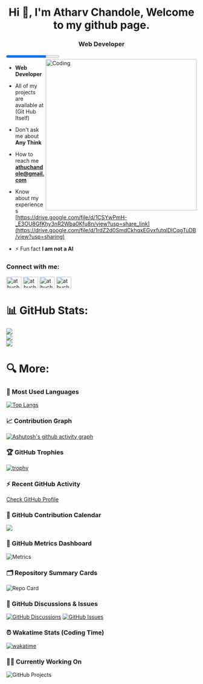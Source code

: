 <h1 align="center">Hi 👋, I'm Atharv Chandole, Welcome to my github page.</h1>
<h3 align="center">Web Developer</h3>
<progress id="file" max="100" value="75"> </progress>
<img align="right" alt="Coding" width="400" src="https://cdn-cjmik.nitrocdn.com/UjszoEMIGzQLBmRYICliaPmdTnvQlovN/assets/images/optimized/rev-63/8/e9e7b/wp-content/uploads/2019/10/data-science-giphy.gif">

-  **Web Developer**

-  All of my projects are available at (Git Hub Itself)

-  Don't ask me about **Any Think**

-  How to reach me **athuchandole@gmail.com**

-  Know about my experiences [https://drive.google.com/file/d/1CSYwPmH-_E3OU8GfKhy3nR2Wba0Kfu8n/view?usp=share_link](https://drive.google.com/file/d/1rdZ2d0SmdCkhqxEGvxfutqlDICqgTuDB/view?usp=sharing)

- ⚡ Fun fact **I am not a AI**

<h3 align="left">Connect with me:</h3>
<p align="left">
<a href="https://www.linkedin.com/in/athuchandole/" target="blank"><img align="center" src="https://upload.wikimedia.org/wikipedia/commons/thumb/f/f8/LinkedIn_icon_circle.svg/800px-LinkedIn_icon_circle.svg.png" alt="athuchandole" height="30" width="40" /></a>
  <a href="https://www.instagram.com/athuchandole/" target="blank"><img align="center" src="https://upload.wikimedia.org/wikipedia/commons/thumb/e/e7/Instagram_logo_2016.svg/2048px-Instagram_logo_2016.svg.png" alt="athuchandole" height="30" width="40" /></a>
  <a href="https://twitter.com/athuchandole" target="blank"><img align="center" src="https://upload.wikimedia.org/wikipedia/commons/thumb/6/6f/Logo_of_Twitter.svg/512px-Logo_of_Twitter.svg.png?20220821125553" alt="athuchandole" height="30" width="40" /></a>
  <a href="https://www.facebook.com/athuchandole" target="blank"><img align="center" src="https://upload.wikimedia.org/wikipedia/commons/thumb/0/05/Facebook_Logo_%282019%29.png/1024px-Facebook_Logo_%282019%29.png" alt="athuchandole" height="30" width="40" /></a>
</p>

# 📊 GitHub Stats:
![](https://github-readme-stats.vercel.app/api?username=athuchandole&theme=radical&hide_border=false&include_all_commits=true&count_private=true)<br/>
![](https://github-readme-streak-stats.herokuapp.com/?user=athuchandole&theme=radical&hide_border=false)<br/>
![](https://github-readme-stats.vercel.app/api/top-langs/?username=athuchandole&theme=radical&hide_border=false&layout=compact)

# 🔍 More:

### 🧠 Most Used Languages
[![Top Langs](https://github-readme-stats.vercel.app/api/top-langs/?username=athuchandole&layout=donut&theme=radical)](https://github.com/athuchandole)

### 📈 Contribution Graph
[![Ashutosh's github activity graph](https://github-readme-activity-graph.vercel.app/graph?username=athuchandole&theme=radical)](https://github.com/ashutosh00710/github-readme-activity-graph)

### 🏆 GitHub Trophies
[![trophy](https://github-profile-trophy.vercel.app/?username=athuchandole&theme=radical&margin-w=15)](https://github.com/ryo-ma/github-profile-trophy)

### ⚡ Recent GitHub Activity
<!-- GitHub activity can be embedded using GitHub Actions or third-party tools -->
[Check GitHub Profile](https://github.com/athuchandole)

### 📅 GitHub Contribution Calendar
![](https://github.com/athuchandole/athuchandole/blob/main/profile-3d-contrib/profile-night-view.svg)
<!-- Above assumes you've generated the 3D contribution graph SVG and added it to your repo -->

### 🧪 GitHub Metrics Dashboard
![Metrics](https://metrics.lecoq.io/athuchandole?template=classic&base.indepth=false&config.timezone=Asia%2FCalcutta)

### 🗂️ Repository Summary Cards
![Repo Card](https://github-readme-stats.vercel.app/api/pin/?username=athuchandole&repo=REPO_NAME&theme=radical)

### 💬 GitHub Discussions & Issues
<!-- Shows recent issues and discussions if applicable -->
[![GitHub Discussions](https://img.shields.io/github/discussions/athuchandole/REPO_NAME?color=purple&label=Discussions)](https://github.com/athuchandole/REPO_NAME/discussions)
[![GitHub Issues](https://img.shields.io/github/issues/athuchandole/REPO_NAME?color=red&label=Issues)](https://github.com/athuchandole/REPO_NAME/issues)

### ⏰ Wakatime Stats (Coding Time)
<!-- Replace with your Wakatime username -->
[![wakatime](https://wakatime.com/badge/user/YOUR_WAKATIME_ID.svg)](https://wakatime.com/@YOUR_WAKATIME_ID)

### 🧑‍💻 Currently Working On
![GitHub Projects](https://img.shields.io/badge/Currently_Working_On-Open%20Source%20Projects-blueviolet?style=for-the-badge&logo=github)

